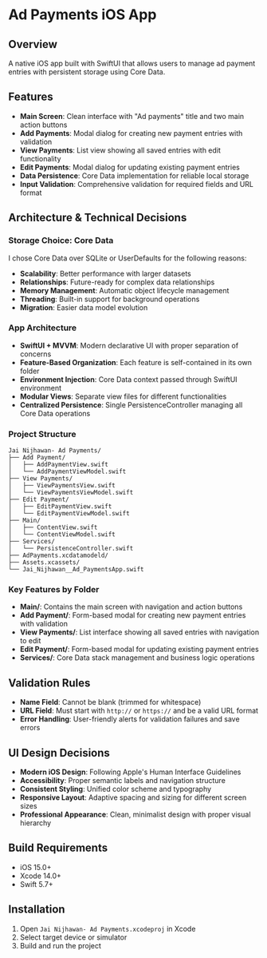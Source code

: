 # Ad Payments iOS App

## Overview
A native iOS app built with SwiftUI that allows users to manage ad payment entries with persistent storage using Core Data.

## Features
- **Main Screen**: Clean interface with "Ad payments" title and two main action buttons
- **Add Payments**: Modal dialog for creating new payment entries with validation
- **View Payments**: List view showing all saved entries with edit functionality
- **Edit Payments**: Modal dialog for updating existing payment entries
- **Data Persistence**: Core Data implementation for reliable local storage
- **Input Validation**: Comprehensive validation for required fields and URL format

## Architecture & Technical Decisions

### Storage Choice: Core Data
I chose Core Data over SQLite or UserDefaults for the following reasons:
- **Scalability**: Better performance with larger datasets
- **Relationships**: Future-ready for complex data relationships
- **Memory Management**: Automatic object lifecycle management
- **Threading**: Built-in support for background operations
- **Migration**: Easier data model evolution

### App Architecture
- **SwiftUI + MVVM**: Modern declarative UI with proper separation of concerns
- **Feature-Based Organization**: Each feature is self-contained in its own folder
- **Environment Injection**: Core Data context passed through SwiftUI environment
- **Modular Views**: Separate view files for different functionalities
- **Centralized Persistence**: Single PersistenceController managing all Core Data operations

### Project Structure
```
Jai Nijhawan- Ad Payments/
├── Add Payment/
│   ├── AddPaymentView.swift
│   └── AddPaymentViewModel.swift
├── View Payments/
│   ├── ViewPaymentsView.swift
│   └── ViewPaymentsViewModel.swift
├── Edit Payment/
│   ├── EditPaymentView.swift
│   └── EditPaymentViewModel.swift
├── Main/
│   ├── ContentView.swift
│   └── ContentViewModel.swift
├── Services/
│   └── PersistenceController.swift
├── AdPayments.xcdatamodeld/
├── Assets.xcassets/
└── Jai_Nijhawan__Ad_PaymentsApp.swift
```

### Key Features by Folder
- **Main/**: Contains the main screen with navigation and action buttons
- **Add Payment/**: Form-based modal for creating new payment entries with validation
- **View Payments/**: List interface showing all saved entries with navigation to edit
- **Edit Payment/**: Form-based modal for updating existing payment entries
- **Services/**: Core Data stack management and business logic operations

## Validation Rules
- **Name Field**: Cannot be blank (trimmed for whitespace)
- **URL Field**: Must start with `http://` or `https://` and be a valid URL format
- **Error Handling**: User-friendly alerts for validation failures and save errors

## UI Design Decisions
- **Modern iOS Design**: Following Apple's Human Interface Guidelines
- **Accessibility**: Proper semantic labels and navigation structure
- **Consistent Styling**: Unified color scheme and typography
- **Responsive Layout**: Adaptive spacing and sizing for different screen sizes
- **Professional Appearance**: Clean, minimalist design with proper visual hierarchy

## Build Requirements
- iOS 15.0+
- Xcode 14.0+
- Swift 5.7+

## Installation
1. Open `Jai Nijhawan- Ad Payments.xcodeproj` in Xcode
2. Select target device or simulator
3. Build and run the project